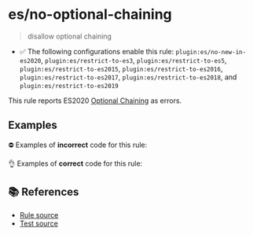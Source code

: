 # es/no-optional-chaining
> disallow optional chaining

- ✅ The following configurations enable this rule: `plugin:es/no-new-in-es2020`, `plugin:es/restrict-to-es3`, `plugin:es/restrict-to-es5`, `plugin:es/restrict-to-es2015`, `plugin:es/restrict-to-es2016`, `plugin:es/restrict-to-es2017`, `plugin:es/restrict-to-es2018`, and `plugin:es/restrict-to-es2019`

This rule reports ES2020 [Optional Chaining](https://github.com/tc39/proposal-optional-chaining) as errors.

## Examples

⛔ Examples of **incorrect** code for this rule:

<eslint-playground type="bad" code="/*eslint es/no-optional-chaining: error */
var x = a?.b
var x = a?.[b]
foo?.()
" />

👌 Examples of **correct** code for this rule:

<eslint-playground type="good" code="/*eslint es/no-optional-chaining: error */
var x = a != null ? a.b : undefined
var x = a && a.b
var x = a != null ? a[b] : undefined
var x = a && a[b]
foo && foo()
" />

## 📚 References

- [Rule source](https://github.com/mysticatea/eslint-plugin-es/blob/v4.1.0/lib/rules/no-optional-chaining.js)
- [Test source](https://github.com/mysticatea/eslint-plugin-es/blob/v4.1.0/tests/lib/rules/no-optional-chaining.js)
